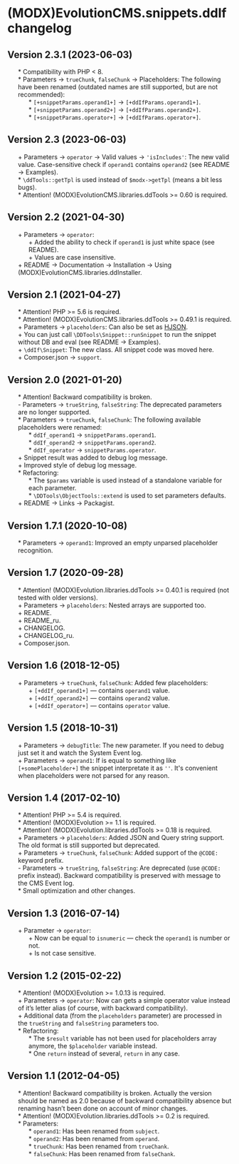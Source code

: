 # (MODX)EvolutionCMS.snippets.ddIf changelog


## Version 2.3.1 (2023-06-03)
* \* Compatibility with PHP < 8.
* \* Parameters → `trueChunk`, `falseChunk` → Placeholders: The following have been renamed (outdated names are still supported, but are not recommended):
	* \* `[+snippetParams.operand1+]` → `[+ddIfParams.operand1+]`.
	* \* `[+snippetParams.operand2+]` → `[+ddIfParams.operand2+]`.
	* \* `[+snippetParams.operator+]` → `[+ddIfParams.operator+]`.


## Version 2.3 (2023-06-03)
* \+ Parameters → `operator` → Valid values → `'isIncludes'`: The new valid value. Case-sensitive check if `operand1` contains `operand2` (see README → Examples).
* \* `\ddTools::getTpl` is used instead of `$modx->getTpl` (means a bit less bugs).
* \* Attention! (MODX)EvolutionCMS.libraries.ddTools >= 0.60 is required.


## Version 2.2 (2021-04-30)
* \+ Parameters → `operator`:
	* \+ Added the ability to check if `operand1` is just white space (see README).
	* \+ Values are case insensitive.
* \+ README → Documentation → Installation → Using (MODX)EvolutionCMS.libraries.ddInstaller.


## Version 2.1 (2021-04-27)
* \* Attention! PHP >= 5.6 is required.
* \* Attention! (MODX)EvolutionCMS.libraries.ddTools >= 0.49.1 is required.
* \+ Parameters → `placeholders`: Can also be set as [HJSON](https://hjson.github.io/).
* \+ You can just call `\DDTools\Snippet::runSnippet` to run the snippet without DB and eval (see README → Examples).
* \+ `\ddIf\Snippet`: The new class. All snippet code was moved here.
* \+ Composer.json → `support`.


## Version 2.0 (2021-01-20)
* \* Attention! Backward compatibility is broken.
* \- Parameters → `trueString`, `falseString`: The deprecated parameters are no longer supported.
* \* Parameters → `trueChunk`, `falseChunk`: The following available placeholders were renamed:
	* \* `ddIf_operand1` → `snippetParams.operand1`.
	* \* `ddIf_operand2` → `snippetParams.operand2`.
	* \* `ddIf_operator` → `snippetParams.operator`.
* \+ Snippet result was added to debug log message.
* \+ Improved style of debug log message.
* \* Refactoring:
	* \* The `$params` variable is used instead of a standalone variable for each parameter.
	* \* `\DDTools\ObjectTools::extend` is used to set parameters defaults.
* \+ README → Links → Packagist.


## Version 1.7.1 (2020-10-08)
* \* Parameters → `operand1`: Improved an empty unparsed placeholder recognition.


## Version 1.7 (2020-09-28)
* \* Attention! (MODX)Evolution.libraries.ddTools >= 0.40.1 is required (not tested with older versions).
* \+ Parameters → `placeholders`: Nested arrays are supported too.
* \+ README.
* \+ README_ru.
* \+ CHANGELOG.
* \+ CHANGELOG_ru.
* \+ Composer.json.


## Version 1.6 (2018-12-05)
* \+ Parameters → `trueChunk`, `falseChunk`: Added few placeholders:
	* \+ `[+ddIf_operand1+]` — contains `operand1` value.
	* \+ `[+ddIf_operand2+]` — contains `operand2` value.
	* \+ `[+ddIf_operator+]` — contains `operator` value.


## Version 1.5 (2018-10-31)
* \+ Parameters → `debugTitle`: The new parameter. If you need to debug just set it and watch the System Event log.
* \+ Parameters → `operand1`: If is equal to something like `[+somePlaceholder+]` the snippet interpretate it as `''`. It's convenient when placeholders were not parsed for any reason.


## Version 1.4 (2017-02-10)
* \* Attention! PHP >= 5.4 is required.
* \* Attention! (MODX)Evolution >= 1.1 is required.
* \* Attention! (MODX)Evolution.libraries.ddTools >= 0.18 is required.
* \+ Parameters → `placeholders`: Added JSON and Query string support. The old format is still supported but deprecated.
* \+ Parameters → `trueChunk`, `falseChunk`: Added support of the `@CODE:` keyword prefix.
* \- Parameters → `trueString`, `falseString`: Are deprecated (use `@CODE:` prefix instead). Backward compatibility is preserved with message to the CMS Event log.
* \* Small optimization and other changes.


## Version 1.3 (2016-07-14)
* \+ Parameter → `operator`:
	* \+ Now can be equal to `isnumeric` — check the `operand1` is number or not.
	* \+ Is not case sensitive.


## Version 1.2 (2015-02-22)
* \* Attention! (MODX)Evolution >= 1.0.13 is required.
* \+ Parameters → `operator`: Now can gets a simple operator value instead of it’s letter alias (of course, with backward compatibility).
* \+ Additional data (from the `placeholders` parameter) are processed in the `trueString` and `falseString` parameters too.
* \* Refactoring:
	* \* The `$result` variable has not been used for placeholders array anymore, the `$placeholder` variable instead.
	* \* One `return` instead of several, `return` in any case.


## Version 1.1 (2012-04-05)
* \* Attention! Backward compatibility is broken. Actually the version should be named as 2.0 because of backward compatibility absence but renaming hasn’t been done on account of minor changes.
* \* Attention! (MODX)Evolution.libraries.ddTools >= 0.2 is required.
* \* Parameters:
	* \* `operand1`: Has been renamed from `subject`.
	* \* `operand2`: Has been renamed from `operand`.
	* \* `trueChunk`: Has been renamed from `trueChank`.
	* \* `falseChunk`: Has been renamed from `falseChank`.


<link rel="stylesheet" type="text/css" href="https://raw.githack.com/DivanDesign/CSS.ddMarkdown/master/style.min.css" />
<style>ul{list-style:none;}</style>